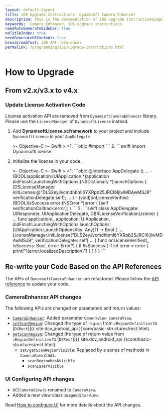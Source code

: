 ```yaml
---
layout: default-layout
title: iOS Upgrade Instructions- Dynamsoft Camera Enhancer
description: This is the documentation of iOS upgrade instructionspage of Dynamsoft Camera Enhancer.
keywords:  Camera Enhancer, iOS upgrade instructions
needAutoGenerateSidebar: true
noTitleIndex: true
needGenerateH3Content: true
breadcrumbText: iOS API references
permalink: /programming/ios/upgrade-instructions.html
---
```


# How to Upgrade

## From v2.x/v3.x to v4.x

### Update License Activation Code

License activation API are removed from `DynamsoftCameraEnhancer` library. Please use the `LicenseManager` of `DynamsoftLicense` instead.

1. Add **DynamsoftLicense.xcframework** to your project and include `DynamsoftLicense` in your `AppDelegate`

   <div class="sample-code-prefix"></div>
   >- Objective-C
   >- Swift
   >
   >1. 
   ```objc
   #import <DynamsoftLicense/DynamsoftLicense.h>
   ```
   2. 
   ```swift
   import DynamsoftLicense
   ```

2. Initialize the license in your code.

   <div class="sample-code-prefix"></div>
   >- Objective-C
   >- Swift
   >
   >1. 
   ```objc
   @interface AppDelegate ()<DBRLicenseVerificationListener>
   ...
   - (BOOL)application:(UIApplication *)application didFinishLaunchingWithOptions:(NSDictionary *)launchOptions {
      [DSLicenseManager initLicense:@"DLS2eyJvcmdhbml6YXRpb25JRCI6IjIwMDAwMSJ9" verificationDelegate:self];
      ...
   }
   - (void)onLicenseVerified:(BOOL)isSuccess error:(NSError *)error {
       [self verificationCallback:error];
   }
   ```
   2. 
   ```swift
   class AppDelegate: UIResponder, UIApplicationDelegate, DBRLicenseVerificationListener {
      ...
      func application(_ application: UIApplication, didFinishLaunchingWithOptions launchOptions: [UIApplication.LaunchOptionsKey: Any]?) -> Bool {
             ...
             LicenseManager.initLicense("DLS2eyJvcmdhbml6YXRpb25JRCI6IjIwMDAwMSJ9", verificationDelegate: self)
             ...
      }
      func onLicenseVerified(_ isSuccess: Bool, error: Error?) {
             if !isSuccess {
                if let error = error {
                       print("\(error.localizedDescription)")
                }
             }
      }
   }
   ```

## Re-write your Code Based on the API References

The APIs of `DynamsoftCameraEnhancer` are refactored. Please follow the [API reference](api-reference.md) to update your code.

### CameraEnhancer API changes

The following APIs are changed on parameters and return values:

* [`CameraEnhancer`](primary-api/camera-enhancer.html#cameraenhancer): Added parameter `CameraView cameraView`.
* [`setScanRegion`](primary-api/camera-enhancer.html#setscanregion): Changed the type of `region` from `iRegionDefinition` to [`DSRect`]({{ site.dcv_android_api }}core/basic-structures/rect.html).
* [`getScanRegion`](primary-api/camera-enhancer.html#getscanregion): Changed the type of return value from `iRegionDefinition` to [`DSRect`]({{ site.dcv_android_api }}core/basic-structures/rect.html).
  * `set/getScanRegionVisible`: Replaced by a series of methods in `CameraView` class.
    * `scanRegionMaskVisible`
    * `scanLaserVisible`

### UI Configuring API changes

* `DCECameraView` is renamed to `CameraView`.
* Added a new view class `ImageEditorView`.

Read [How to configure UI](guide/ui-configurations.html) for more details about the API changes.
